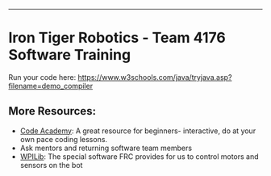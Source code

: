 ---
# Iron Tiger Robotics - Team 4176 Software Training

Run your code here: https://www.w3schools.com/java/tryjava.asp?filename=demo_compiler

## More Resources:
* [Code Academy](https://www.codecademy.com/learn/learn-java): A great resource for beginners- interactive, do at your own pace coding lessons.
* Ask mentors and returning software team members
* [WPILib](https://docs.wpilib.org/en/stable/docs/getting-started/getting-started-frc-control-system/intro.html): The special software FRC provides for us to control motors and sensors on the bot



